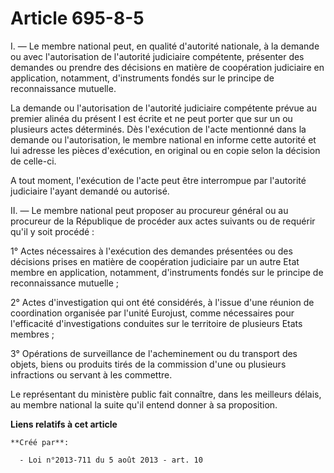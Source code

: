 # Article 695-8-5

I. ― Le membre national peut, en qualité d'autorité nationale, à la demande ou avec l'autorisation de l'autorité judiciaire
compétente, présenter des demandes ou prendre des décisions en matière de coopération judiciaire en application, notamment,
d'instruments fondés sur le principe de reconnaissance mutuelle.

La demande ou l'autorisation de l'autorité judiciaire compétente prévue au premier alinéa du présent I est écrite et ne peut
porter que sur un ou plusieurs actes déterminés. Dès l'exécution de l'acte mentionné dans la demande ou l'autorisation, le
membre national en informe cette autorité et lui adresse les pièces d'exécution, en original ou en copie selon la décision de
celle-ci.

A tout moment, l'exécution de l'acte peut être interrompue par l'autorité judiciaire l'ayant demandé ou autorisé.

II. ― Le membre national peut proposer au procureur général ou au procureur de la République de procéder aux actes suivants
ou de requérir qu'il y soit procédé :

1° Actes nécessaires à l'exécution des demandes présentées ou des décisions prises en matière de coopération judiciaire par
un autre Etat membre en application, notamment, d'instruments fondés sur le principe de reconnaissance mutuelle ;

2° Actes d'investigation qui ont été considérés, à l'issue d'une réunion de coordination organisée par l'unité Eurojust,
comme nécessaires pour l'efficacité d'investigations conduites sur le territoire de plusieurs Etats membres ;

3° Opérations de surveillance de l'acheminement ou du transport des objets, biens ou produits tirés de la commission d'une ou
plusieurs infractions ou servant à les commettre.

Le représentant du ministère public fait connaître, dans les meilleurs délais, au membre national la suite qu'il entend
donner à sa proposition.

**Liens relatifs à cet article**

	**Créé par**:

	  - Loi n°2013-711 du 5 août 2013 - art. 10

